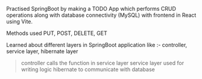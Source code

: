 Practised SpringBoot by making a TODO App which performs CRUD operations along with database connectivity (MySQL) with frontend in React using Vite.

Methods used PUT, POST, DELETE, GET

Learned about different layers in SpringBoot application like :- controller, service layer, hibernate layer

> controller calls the function in service layer
> service layer used for writing logic 
> hibernate to communicate with database
